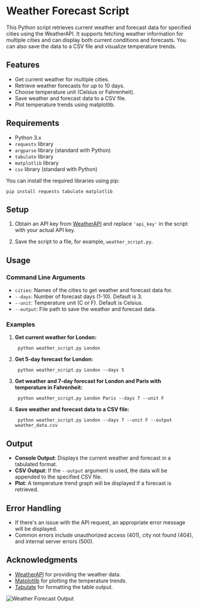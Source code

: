 # Weather Forecast Script

This Python script retrieves current weather and forecast data for specified cities using the WeatherAPI. It supports fetching weather information for multiple cities and can display both current conditions and forecasts. You can also save the data to a CSV file and visualize temperature trends.

## Features

- Get current weather for multiple cities.
- Retrieve weather forecasts for up to 10 days.
- Choose temperature unit (Celsius or Fahrenheit).
- Save weather and forecast data to a CSV file.
- Plot temperature trends using matplotlib.

## Requirements

- Python 3.x
- `requests` library
- `argparse` library (standard with Python)
- `tabulate` library
- `matplotlib` library
- `csv` library (standard with Python)

You can install the required libraries using pip:

    pip install requests tabulate matplotlib

## Setup

1. Obtain an API key from [WeatherAPI](https://www.weatherapi.com/) and replace `'api_key'` in the script with your actual API key.

2. Save the script to a file, for example, `weather_script.py`.

## Usage

### Command Line Arguments

- `cities`: Names of the cities to get weather and forecast data for.
- `--days`: Number of forecast days (1-10). Default is 3.
- `--unit`: Temperature unit (C or F). Default is Celsius.
- `--output`: File path to save the weather and forecast data.

### Examples

1. **Get current weather for London:**

        python weather_script.py London

2. **Get 5-day forecast for London:**

        python weather_script.py London --days 5

3. **Get weather and 7-day forecast for London and Paris with temperature in Fahrenheit:**

        python weather_script.py London Paris --days 7 --unit F

4. **Save weather and forecast data to a CSV file:**

        python weather_script.py London --days 7 --unit F --output weather_data.csv

## Output

- **Console Output**: Displays the current weather and forecast in a tabulated format.
- **CSV Output**: If the `--output` argument is used, the data will be appended to the specified CSV file.
- **Plot**: A temperature trend graph will be displayed if a forecast is retrieved.

## Error Handling

- If there's an issue with the API request, an appropriate error message will be displayed.
- Common errors include unauthorized access (401), city not found (404), and internal server errors (500).

## Acknowledgments

- [WeatherAPI](https://www.weatherapi.com/) for providing the weather data.
- [Matplotlib](https://matplotlib.org/) for plotting the temperature trends.
- [Tabulate](https://pypi.org/project/tabulate/) for formatting the table output.

![Weather Forecast Output](https://github.com/user-attachments/assets/e3c124a0-f771-4770-9f68-4659c3d1de69)
